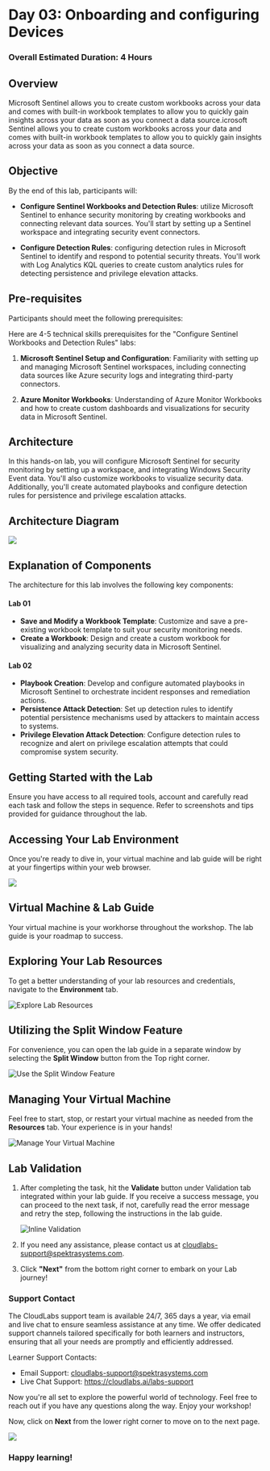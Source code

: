 # Day 03: Onboarding and configuring Devices

### Overall Estimated Duration: 4 Hours

## Overview
Microsoft Sentinel allows you to create custom workbooks across your data and comes with built-in workbook templates to allow you to quickly gain insights across your data as soon as you connect a data source.icrosoft Sentinel allows you to create custom workbooks across your data and comes with built-in workbook templates to allow you to quickly gain insights across your data as soon as you connect a data source.

## Objective
By the end of this lab, participants will:  

- **Configure Sentinel Workbooks and Detection Rules**: utilize Microsoft Sentinel to enhance security monitoring by creating workbooks and connecting relevant data sources. You'll start by setting up a Sentinel workspace and integrating security event connectors.
  
- **Configure Detection Rules**: configuring detection rules in Microsoft Sentinel to identify and respond to potential security threats. You'll work with Log Analytics KQL queries to create custom analytics rules for detecting persistence and privilege elevation attacks. 

## Pre-requisites 
Participants should meet the following prerequisites:  

Here are 4-5 technical skills prerequisites for the "Configure Sentinel Workbooks and Detection Rules" labs:

1. **Microsoft Sentinel Setup and Configuration**: Familiarity with setting up and managing Microsoft Sentinel workspaces, including connecting data sources like Azure security logs and integrating third-party connectors.
   
1. **Azure Monitor Workbooks**: Understanding of Azure Monitor Workbooks and how to create custom dashboards and visualizations for security data in Microsoft Sentinel.


## Architecture 
In this hands-on lab, you will configure Microsoft Sentinel for security monitoring by setting up a workspace, and integrating Windows Security Event data. You'll also customize workbooks to visualize security data. Additionally, you'll create automated playbooks and configure detection rules for persistence and privilege escalation attacks.

## Architecture Diagram

  ![](media/arch04.png)

## Explanation of Components 
The architecture for this lab involves the following key components:

#### Lab 01
- **Save and Modify a Workbook Template**: Customize and save a pre-existing workbook template to suit your security monitoring needs.
- **Create a Workbook**: Design and create a custom workbook for visualizing and analyzing security data in Microsoft Sentinel.

#### Lab 02
- **Playbook Creation**: Develop and configure automated playbooks in Microsoft Sentinel to orchestrate incident responses and remediation actions.
- **Persistence Attack Detection**: Set up detection rules to identify potential persistence mechanisms used by attackers to maintain access to systems.
- **Privilege Elevation Attack Detection**: Configure detection rules to recognize and alert on privilege escalation attempts that could compromise system security.

## Getting Started with the Lab

Ensure you have access to all required tools, account and carefully read each task and follow the steps in sequence. Refer to screenshots and tips provided for guidance throughout the lab.
 
## Accessing Your Lab Environment
 
Once you're ready to dive in, your virtual machine and lab guide will be right at your fingertips within your web browser.

   ![](media/gs-ed-p_1.png)

## Virtual Machine & Lab Guide
 
Your virtual machine is your workhorse throughout the workshop. The lab guide is your roadmap to success.
 
## Exploring Your Lab Resources
 
To get a better understanding of your lab resources and credentials, navigate to the **Environment** tab.
 
   ![Explore Lab Resources](media/cor-op-rt-g-3.png)
 
## Utilizing the Split Window Feature
 
For convenience, you can open the lab guide in a separate window by selecting the **Split Window** button from the Top right corner.
 
 ![Use the Split Window Feature](media/cor-op-rt-g-4.png)
 
## Managing Your Virtual Machine
 
Feel free to start, stop, or restart your virtual machine as needed from the **Resources** tab. Your experience is in your hands!
 
![Manage Your Virtual Machine](media/vm-023.png)

## Lab Validation

1. After completing the task, hit the **Validate** button under Validation tab integrated within your lab guide. If you receive a success message, you can proceed to the next task, if not, carefully read the error message and retry the step, following the instructions in the lab guide.

   ![Inline Validation](media/inline-validation.png)

1. If you need any assistance, please contact us at cloudlabs-support@spektrasystems.com.

1. Click **"Next"** from the bottom right corner to embark on your Lab journey!

### Support Contact
The CloudLabs support team is available 24/7, 365 days a year, via email and live chat to ensure seamless assistance at any time. We offer dedicated support channels tailored specifically for both learners and instructors, ensuring that all your needs are promptly and efficiently addressed.
 
Learner Support Contacts:
 
- Email Support: cloudlabs-support@spektrasystems.com
- Live Chat Support: https://cloudlabs.ai/labs-support

Now you're all set to explore the powerful world of technology. Feel free to reach out if you have any questions along the way. Enjoy your workshop!

Now, click on **Next** from the lower right corner to move on to the next page.
 
![](media/gs-ed-p_0.png)

### Happy learning!